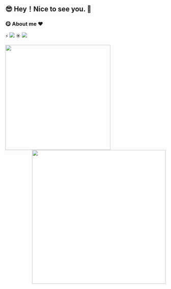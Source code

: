 ## :sunglasses: Hey！Nice to see you. 👋



### :yum: About me :heart:

:zap:  [![](https://img.shields.io/badge/-My%20Blog-blue)](https://wyqz.top) :sunny:   [![](https://img.shields.io/badge/-CSDN-red)](https://blog.csdn.net/qq_50285142)



<div>
    <img align="left" width="330" src="https://github-readme-stats.vercel.app/api/top-langs/?username=anda522&layout=compact">
    <img align="right" width="420" src="https://github-readme-stats.vercel.app/api?username=anda522&show_icons=true&theme=synthwave">
</div>





